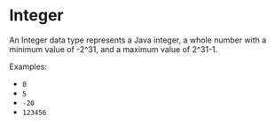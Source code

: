 # Integer

An Integer data type represents a Java integer, a whole number with
a minimum value of -2^31, and a maximum value of 2^31-1.

Examples:
* `0`
* `5`
* `-20`
* `123456`